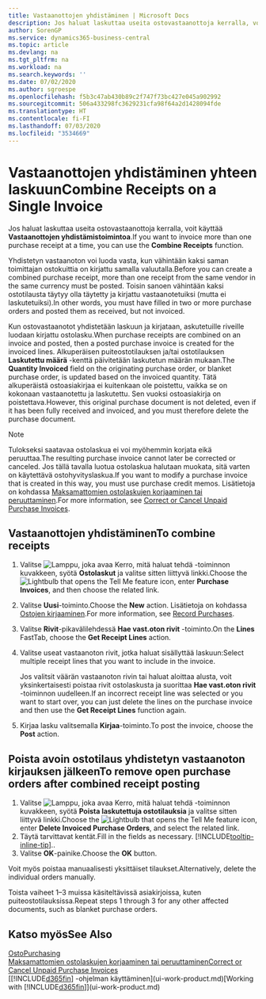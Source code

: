 ```yaml
---
title: Vastaanottojen yhdistäminen | Microsoft Docs
description: Jos haluat laskuttaa useita ostovastaanottoja kerralla, voit käyttää Vastaanottojen yhdistämistoimintoa.
author: SorenGP
ms.service: dynamics365-business-central
ms.topic: article
ms.devlang: na
ms.tgt_pltfrm: na
ms.workload: na
ms.search.keywords: ''
ms.date: 07/02/2020
ms.author: sgroespe
ms.openlocfilehash: f5b3c47ab430b89c2f747f73bc427e045a902992
ms.sourcegitcommit: 506a433298fc3629231cfa98f64a2d1428094fde
ms.translationtype: HT
ms.contentlocale: fi-FI
ms.lasthandoff: 07/03/2020
ms.locfileid: "3534669"
---
```

# <a name="combine-receipts-on-a-single-invoice"></a><span data-ttu-id="9f62c-103">Vastaanottojen yhdistäminen yhteen laskuun</span><span class="sxs-lookup"><span data-stu-id="9f62c-103">Combine Receipts on a Single Invoice</span></span>

<span data-ttu-id="9f62c-104">Jos haluat laskuttaa useita ostovastaanottoja kerralla, voit käyttää **Vastaanottojen yhdistämistoimintoa**.</span><span class="sxs-lookup"><span data-stu-id="9f62c-104">If you want to invoice more than one purchase receipt at a time, you can use the **Combine Receipts** function.</span></span>  

<span data-ttu-id="9f62c-105">Yhdistetyn vastaanoton voi luoda vasta, kun vähintään kaksi saman toimittajan ostokuittia on kirjattu samalla valuutalla.</span><span class="sxs-lookup"><span data-stu-id="9f62c-105">Before you can create a combined purchase receipt, more than one receipt from the same vendor in the same currency must be posted.</span></span> <span data-ttu-id="9f62c-106">Toisin sanoen vähintään kaksi ostotilausta täytyy olla täytetty ja kirjattu vastaanotetuiksi (mutta ei laskutetuiksi).</span><span class="sxs-lookup"><span data-stu-id="9f62c-106">In other words, you must have filled in two or more purchase orders and posted them as received, but not invoiced.</span></span>  

<span data-ttu-id="9f62c-107">Kun ostovastaanotot yhdistetään laskuun ja kirjataan, askutetuille riveille luodaan kirjattu ostolasku.</span><span class="sxs-lookup"><span data-stu-id="9f62c-107">When purchase receipts are combined on an invoice and posted, then a posted purchase invoice is created for the invoiced lines.</span></span> <span data-ttu-id="9f62c-108">Alkuperäisen puiteostotilauksen ja/tai ostotilauksen **Laskutettu määrä** -kenttä päivitetään laskutetun määrän mukaan.</span><span class="sxs-lookup"><span data-stu-id="9f62c-108">The **Quantity Invoiced** field on the originating purchase order, or blanket purchase order, is updated based on the invoiced quantity.</span></span> <span data-ttu-id="9f62c-109">Tätä alkuperäistä ostoasiakirjaa ei kuitenkaan ole poistettu, vaikka se on kokonaan vastaanotettu ja laskutettu. Sen vuoksi ostoasiakirja on poistettava.</span><span class="sxs-lookup"><span data-stu-id="9f62c-109">However, this original purchase document is not deleted, even if it has been fully received and invoiced, and you must therefore delete the purchase document.</span></span>  

> [!NOTE]
> <span data-ttu-id="9f62c-110">Tulokseksi saatavaa ostolaskua ei voi myöhemmin korjata eikä peruuttaa.</span><span class="sxs-lookup"><span data-stu-id="9f62c-110">The resulting purchase invoice cannot later be corrected or canceled.</span></span> <span data-ttu-id="9f62c-111">Jos tällä tavalla luotua ostolaskua halutaan muokata, sitä varten on käytettävä ostohyvityslaskua.</span><span class="sxs-lookup"><span data-stu-id="9f62c-111">If you want to modify a purchase invoice that is created in this way, you must use purchase credit memos.</span></span> <span data-ttu-id="9f62c-112">Lisätietoja on kohdassa [Maksamattomien ostolaskujen korjaaminen tai peruuttaminen](purchasing-how-correct-cancel-unpaid-purchase-invoices.md).</span><span class="sxs-lookup"><span data-stu-id="9f62c-112">For more information, see [Correct or Cancel Unpaid Purchase Invoices](purchasing-how-correct-cancel-unpaid-purchase-invoices.md).</span></span>

## <a name="to-combine-receipts"></a><span data-ttu-id="9f62c-113">Vastaanottojen yhdistäminen</span><span class="sxs-lookup"><span data-stu-id="9f62c-113">To combine receipts</span></span>

1. <span data-ttu-id="9f62c-114">Valitse ![Lamppu, joka avaa Kerro, mitä haluat tehdä -toiminnon](media/ui-search/search_small.png "Kerro, mitä haluat tehdä") kuvakkeen, syötä **Ostolaskut** ja valitse sitten liittyvä linkki.</span><span class="sxs-lookup"><span data-stu-id="9f62c-114">Choose the ![Lightbulb that opens the Tell Me feature](media/ui-search/search_small.png "Tell me what you want to do") icon, enter **Purchase Invoices**, and then choose the related link.</span></span>  
2. <span data-ttu-id="9f62c-115">Valitse **Uusi**-toiminto.</span><span class="sxs-lookup"><span data-stu-id="9f62c-115">Choose the **New** action.</span></span> <span data-ttu-id="9f62c-116">Lisätietoja on kohdassa [Ostojen kirjaaminen](purchasing-how-record-purchases.md).</span><span class="sxs-lookup"><span data-stu-id="9f62c-116">For more information, see [Record Purchases](purchasing-how-record-purchases.md).</span></span>  
3. <span data-ttu-id="9f62c-117">Valitse **Rivit**-pikavälilehdessä **Hae vast.oton rivit** -toiminto.</span><span class="sxs-lookup"><span data-stu-id="9f62c-117">On the **Lines** FastTab, choose the **Get Receipt Lines** action.</span></span>  
4. <span data-ttu-id="9f62c-118">Valitse useat vastaanoton rivit, jotka haluat sisällyttää laskuun:</span><span class="sxs-lookup"><span data-stu-id="9f62c-118">Select multiple receipt lines that you want to include in the invoice.</span></span>  

    <span data-ttu-id="9f62c-119">Jos valitsit väärän vastaanoton rivin tai haluat aloittaa alusta, voit yksinkertaisesti poistaa rivit ostolaskusta ja suorittaa **Hae vast.oton rivit** -toiminnon uudelleen.</span><span class="sxs-lookup"><span data-stu-id="9f62c-119">If an incorrect receipt line was selected or you want to start over, you can just delete the lines on the purchase invoice and then use the **Get Receipt Lines** function again.</span></span>  
5. <span data-ttu-id="9f62c-120">Kirjaa lasku valitsemalla **Kirjaa**-toiminto.</span><span class="sxs-lookup"><span data-stu-id="9f62c-120">To post the invoice, choose the **Post** action.</span></span>  

## <a name="to-remove-open-purchase-orders-after-combined-receipt-posting"></a><span data-ttu-id="9f62c-121">Poista avoin ostotilaus yhdistetyn vastaanoton kirjauksen jälkeen</span><span class="sxs-lookup"><span data-stu-id="9f62c-121">To remove open purchase orders after combined receipt posting</span></span>

1. <span data-ttu-id="9f62c-122">Valitse ![Lamppu, joka avaa Kerro, mitä haluat tehdä -toiminnon](media/ui-search/search_small.png "Kerro, mitä haluat tehdä") kuvakkeen, syötä **Poista laskutettuja ostotilauksia** ja valitse sitten liittyvä linkki.</span><span class="sxs-lookup"><span data-stu-id="9f62c-122">Choose the ![Lightbulb that opens the Tell Me feature](media/ui-search/search_small.png "Tell me what you want to do") icon, enter **Delete Invoiced Purchase Orders**, and select the related link.</span></span>  
2. <span data-ttu-id="9f62c-123">Täytä tarvittavat kentät.</span><span class="sxs-lookup"><span data-stu-id="9f62c-123">Fill in the fields as necessary.</span></span> [!INCLUDE[tooltip-inline-tip](includes/tooltip-inline-tip_md.md)]<span data-ttu-id="9f62c-124">.</span><span class="sxs-lookup"><span data-stu-id="9f62c-124">.</span></span>
3. <span data-ttu-id="9f62c-125">Valitse **OK**-painike.</span><span class="sxs-lookup"><span data-stu-id="9f62c-125">Choose the **OK** button.</span></span>  

<span data-ttu-id="9f62c-126">Voit myös poistaa manuaalisesti yksittäiset tilaukset.</span><span class="sxs-lookup"><span data-stu-id="9f62c-126">Alternatively, delete the individual orders manually.</span></span>

<span data-ttu-id="9f62c-127">Toista vaiheet 1–3 muissa käsiteltävissä asiakirjoissa, kuten puiteostotilauksissa.</span><span class="sxs-lookup"><span data-stu-id="9f62c-127">Repeat steps 1 through 3 for any other affected documents, such as blanket purchase orders.</span></span>

## <a name="see-also"></a><span data-ttu-id="9f62c-128">Katso myös</span><span class="sxs-lookup"><span data-stu-id="9f62c-128">See Also</span></span>

[<span data-ttu-id="9f62c-129">Osto</span><span class="sxs-lookup"><span data-stu-id="9f62c-129">Purchasing</span></span>](purchasing-manage-purchasing.md)  
[<span data-ttu-id="9f62c-130">Maksamattomien ostolaskujen korjaaminen tai peruuttaminen</span><span class="sxs-lookup"><span data-stu-id="9f62c-130">Correct or Cancel Unpaid Purchase Invoices</span></span>](purchasing-how-correct-cancel-unpaid-purchase-invoices.md)  
<span data-ttu-id="9f62c-131">[[!INCLUDE[d365fin](includes/d365fin_md.md)] -ohjelman käyttäminen](ui-work-product.md)</span><span class="sxs-lookup"><span data-stu-id="9f62c-131">[Working with [!INCLUDE[d365fin](includes/d365fin_md.md)]](ui-work-product.md)</span></span>  
